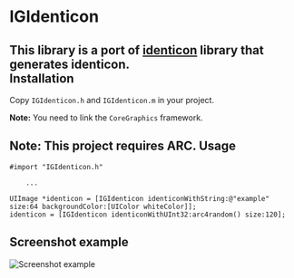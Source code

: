 IGIdenticon
===========
This library is a port of [identicon](https://github.com/donpark/identicon) library that generates identicon.  
Installation
------------
Copy `IGIdenticon.h` and `IGIdenticon.m` in your project.

**Note:** You need to link the `CoreGraphics` framework.

**Note:** This project requires ARC.
Usage
-----
    #import "IGIdenticon.h"
    
        ...
            
    UIImage *identicon = [IGIdenticon identiconWithString:@"example" size:64 backgroundColor:[UIColor whiteColor]];
    identicon = [IGIdenticon identiconWithUInt32:arc4random() size:120];
Screenshot example
-----
![Screenshot example](https://raw.github.com/Seaburg/IGIdenticon/master/Screenshot/screenshot.jpg)
